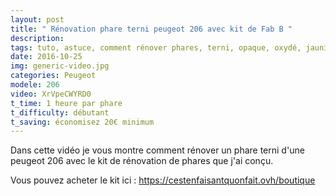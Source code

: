 ```yaml
---
layout: post
title: " Rénovation phare terni peugeot 206 avec kit de Fab B "
description: 
tags: tuto, astuce, comment rénover phares, terni, opaque, oxydé, jauni, sans outil, a la main, manuellement, kit, rénovation de phare, fab-b, peugeot, 206,
date: 2016-10-25 
img: generic-video.jpg
categories: Peugeot
modele: 206
video: XrVpeCWYRD0
t_time: 1 heure par phare
t_difficulty: débutant
t_saving: économisez 20€ minimum
---
```

Dans cette vidéo je vous montre comment rénover un phare terni d'une peugeot 206 avec le kit de rénovation de phares que j'ai conçu.

Vous pouvez acheter le kit ici : https://cestenfaisantquonfait.ovh/boutique